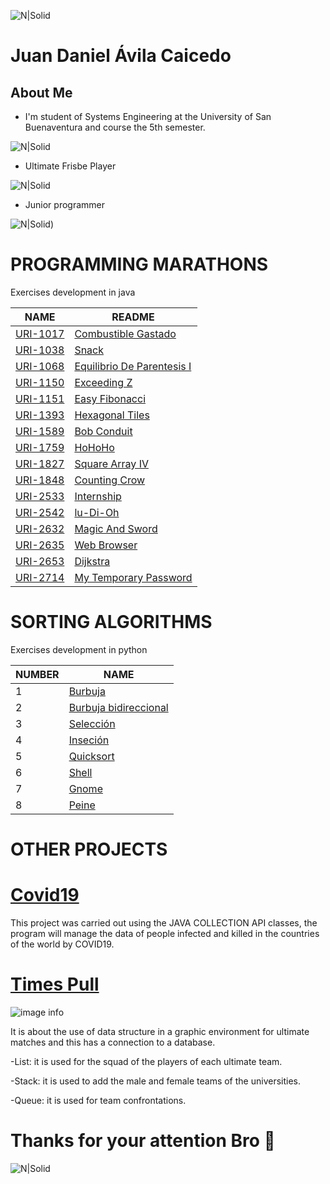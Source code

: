 
![N|Solid](https://www.usbbog.edu.co/matlab/images/logo_acreditacion.png)
# Juan Daniel Ávila Caicedo

## About Me 
- I'm student of Systems Engineering at the University of San Buenaventura and course the 5th semester.

![N|Solid](https://media.giphy.com/media/QX6ruFElzFdeIfblrg/giphy.gif)

- Ultimate Frisbe Player

![N|Solid](https://media.giphy.com/media/Ss0ljnArSulDNlLoUT/giphy.gif)

- Junior programmer

![N|Solid](https://media.giphy.com/media/349qKnoIBHK1i/giphy.gif))
  
##
# PROGRAMMING MARATHONS
Exercises development in java

| NAME| README |
| ------ | ------ |
|[URI-1017][URI-1017]|[Combustible Gastado][LCG]|
|[URI-1038][URI-1038]|[Snack][LS]|
|[URI-1068][URI-1068]|[Equilibrio De Parentesis I][LEPI]|
|[URI-1150][URI-1150]|[Exceeding Z][LEZ]|
|[URI-1151][URI-1151]|[Easy Fibonacci][LF]|
|[URI-1393][URI-1393]|[Hexagonal Tiles][LHT]|
|[URI-1589][URI-1589]|[Bob Conduit][LBC]|
|[URI-1759][URI-1759]|[HoHoHo][LHHH]|
|[URI-1827][URI-1827]|[Square Array IV][LSA]|
|[URI-1848][URI-1848]|[Counting Crow][LCC]|
|[URI-2533][URI-2533]|[Internship][LI]|
|[URI-2542][URI-2542]|[lu-Di-Oh][LLDO]|
|[URI-2632][URI-2632]|[Magic And Sword][LMAS]|
|[URI-2635][URI-2635]|[Web Browser][LWB]|
|[URI-2653][URI-2653]|[Dijkstra][LD]|
|[URI-2714][URI-2714]|[My Temporary Password][LMTP]|

[URI-1848]: <https://www.urionlinejudge.com.br/judge/es/problems/view/1848>
[URI-1589]: <https://www.urionlinejudge.com.br/judge/es/problems/view/1589>
[URI-1759]: <https://www.urionlinejudge.com.br/judge/es/problems/view/1759>
[URI-2714]: <https://www.urionlinejudge.com.br/judge/es/problems/view/2714>
[URI-1017]: <https://www.urionlinejudge.com.br/judge/es/problems/view/1017>
[URI-1393]: <https://www.urionlinejudge.com.br/judge/es/problems/view/1393>
[URI-1068]: <https://www.urionlinejudge.com.br/judge/es/problems/view/1068>
[URI-2542]: <https://www.urionlinejudge.com.br/judge/es/problems/view/2542>
[URI-2635]: <https://www.urionlinejudge.com.br/judge/es/problems/view/2635>
[URI-1827]: <https://www.urionlinejudge.com.br/judge/es/problems/view/1827>
[URI-2632]: <https://www.urionlinejudge.com.br/judge/es/problems/view/2632>
[URI-2533]: <https://www.urionlinejudge.com.br/judge/es/problems/view/2533>
[URI-1038]: <https://www.urionlinejudge.com.br/judge/es/problems/view/1038>
[URI-1151]: <https://www.urionlinejudge.com.br/judge/es/problems/view/1151>
[URI-1150]: <https://www.urionlinejudge.com.br/judge/es/problems/view/1150>
[URI-2653]: <https://www.urionlinejudge.com.br/judge/es/problems/view/2653>

[LBC]: <https://github.com/JDanAvila/Programming-marathons/tree/master/BobConduit>
[LCC]: <https://github.com/JDanAvila/Programming-marathons/tree/master/CountingCrow>
[LD]: <https://github.com/JDanAvila/Programming-marathons/tree/master/Dijkstra>
[LEZ]: <https://github.com/JDanAvila/Programming-marathons/tree/master/EjercicioExceedingZ>
[LF]: <https://github.com/JDanAvila/Programming-marathons/tree/master/EjercicioFibonacci>
[LS]: <https://github.com/JDanAvila/Programming-marathons/tree/master/EjercicioSnack>
[LHHH]: <https://github.com/JDanAvila/Programming-marathons/tree/master/HoHoHo>
[LI]: <https://github.com/JDanAvila/Programming-marathons/tree/master/Internship>
[LMAS]: <https://github.com/JDanAvila/Programming-marathons/tree/master/MagicAndSword>
[LSA]: <https://github.com/JDanAvila/Programming-marathons/tree/master/SquareArrayIV>
[LWB]: <https://github.com/JDanAvila/Programming-marathons/tree/master/WebBrowser>
[LLDO]: <https://github.com/JDanAvila/Programming-marathons/tree/master/lu-Di-Oh>
[LEPI]: <https://github.com/JDanAvila/Programming-marathons/tree/master/EquilibrioDeParentesis_I>
[LHT]: <https://github.com/JDanAvila/Programming-marathons/tree/master/HexagonalTiles>
[LMTP]: <https://github.com/JDanAvila/Programming-marathons/tree/master/MyTemporaryPassword>
[LCG]: <https://github.com/JDanAvila/Programming-marathons/tree/master/CombustibleGastado>

##
# SORTING ALGORITHMS
Exercises development in python

| NUMBER| NAME |
| ------ | ------ |
|1|[Burbuja][LAB]|
|2|[Burbuja bidireccional][LABB]|
|3|[Selección][LAS]|
|4|[Inseción][LAI]|
|5|[Quicksort][LAQ]|
|6|[Shell][LASH]|
|7|[Gnome][LAG]|
|8|[Peine][LAP]|

[LASH]: <https://github.com/JDanAvila/Analysis-and-design-of-algorithms/tree/master/AlgoritmosDeOrdenamientoPython/Sell>
[LABB]: <https://github.com/JDanAvila/Analysis-and-design-of-algorithms/tree/master/AlgoritmosDeOrdenamientoPython/burbuja%20bidireccional%20errores>
[LAB]: <https://github.com/JDanAvila/Analysis-and-design-of-algorithms/tree/master/AlgoritmosDeOrdenamientoPython/burbuja>
[LAG]: <https://github.com/JDanAvila/Analysis-and-design-of-algorithms/tree/master/AlgoritmosDeOrdenamientoPython/gnome%20sort%20copy>
[LAI]: <https://github.com/JDanAvila/Analysis-and-design-of-algorithms/tree/master/AlgoritmosDeOrdenamientoPython/incersion>
[LAP]: <https://github.com/JDanAvila/Analysis-and-design-of-algorithms/tree/master/AlgoritmosDeOrdenamientoPython/peine%20o%20comb%20sort%20copy>
[LAQ]: <https://github.com/JDanAvila/Analysis-and-design-of-algorithms/tree/master/AlgoritmosDeOrdenamientoPython/quickshort%20ARR>
[LAS]: <https://github.com/JDanAvila/Analysis-and-design-of-algorithms/tree/master/AlgoritmosDeOrdenamientoPython/seleccion>

##
# OTHER PROJECTS

# [Covid19][PC19]
This project was carried out using the JAVA COLLECTION API classes, the program will manage the data of people infected and killed in the countries of the world by COVID19.

 [PC19]:<https://github.com/JDanAvila/Analysis-and-design-of-algorithms/tree/master/Covid19>

##
# [Times Pull][PTP]
![image info](https://i.pinimg.com/564x/73/d4/f8/73d4f8b6f219cbb34c8d46acf1f333b3.jpg)

 [PTP]:<https://github.com/JimmyAlejo05/Time-s-pull>
It is about the use of data structure in a graphic environment for ultimate matches and this has a connection to a database.

-List: it is used for the squad of the players of each ultimate team.

-Stack: it is used to add the male and female teams of the universities.

-Queue: it is used for team confrontations.


##
  # Thanks for your attention Bro 🤙
![N|Solid](https://media.giphy.com/media/xUPGcGyYhQTYtDtwBy/giphy.gif)
